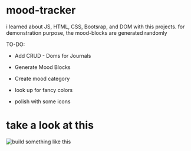 # mood-tracker
i learned about JS, HTML, CSS, Bootsrap, and DOM with this projects.
for demonstration purpose, the mood-blocks are generated randomly

TO-DO: 
* Add CRUD - Doms for Journals

* Generate Mood Blocks
* Create mood category
* look up for fancy colors
* polish with some icons

# take a look at this
![build something like this](https://sheenaofthejournal.com/wp-content/uploads/2017/10/bossgirlbujo-1024x1024.jpg "something like this (but digital)")
